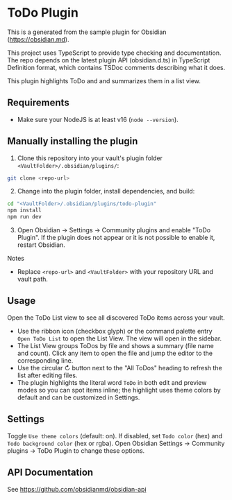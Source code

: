 # ToDo Plugin

This is a generated from the sample plugin for Obsidian (https://obsidian.md).

This project uses TypeScript to provide type checking and documentation.
The repo depends on the latest plugin API (obsidian.d.ts) in TypeScript Definition format, which contains TSDoc comments describing what it does.

This plugin highlights ToDo and and summarizes them in a list view.

## Requirements

-   Make sure your NodeJS is at least v16 (`node --version`).

## Manually installing the plugin

1. Clone this repository into your vault's plugin folder `<VaultFolder>/.obsidian/plugins/`:

```bash
git clone <repo-url>
```

2. Change into the plugin folder, install dependencies, and build:

```bash
cd "<VaultFolder>/.obsidian/plugins/todo-plugin"
npm install
npm run dev
```

3. Open Obsidian → Settings → Community plugins and enable "ToDo Plugin". If the plugin does not appear or it is not possible to enable it, restart Obsidian.

Notes

-   Replace `<repo-url>` and `<VaultFolder>` with your repository URL and vault path.

## Usage

Open the ToDo List view to see all discovered ToDo items across your vault.

-   Use the ribbon icon (checkbox glyph) or the command palette entry `Open ToDo List` to open the List View. The view will open in the sidebar.
-   The List View groups ToDos by file and shows a summary (file name and count). Click any item to open the file and jump the editor to the corresponding line.
-   Use the circular ↻ button next to the "All ToDos" heading to refresh the list after editing files.
-   The plugin highlights the literal word `ToDo` in both edit and preview modes so you can spot items inline; the highlight uses theme colors by default and can be customized in Settings.

## Settings

Toggle `Use theme colors` (default: on). If disabled, set `Todo color` (hex) and `Todo background color` (hex or rgba). Open Obsidian Settings → Community plugins → ToDo Plugin to change these options.

## API Documentation

See https://github.com/obsidianmd/obsidian-api
